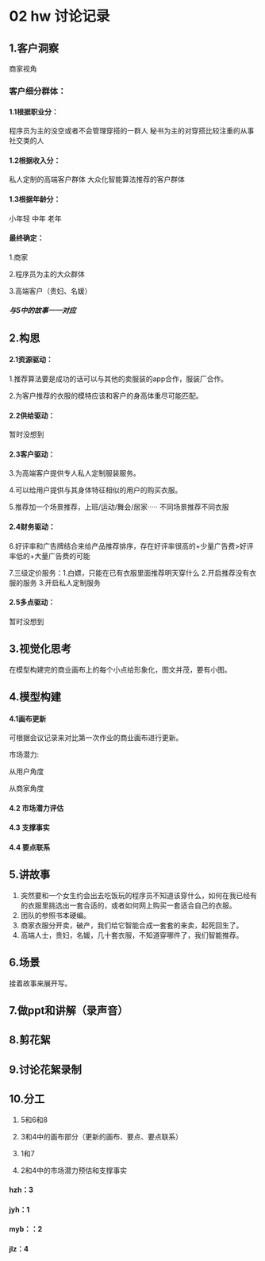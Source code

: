 # 02 hw 讨论记录

## 1.客户洞察

商家视角

### 客户细分群体：

#### 1.1根据职业分：

程序员为主的没空或者不会管理穿搭的一群人
秘书为主的对穿搭比较注重的从事社交类的人

#### 1.2根据收入分：

私人定制的高端客户群体
大众化智能算法推荐的客户群体

#### 1.3根据年龄分：

小年轻
中年
老年

#### 最终确定：

1.商家

2.程序员为主的大众群体

3.高端客户（贵妇、名媛）

##### 与5中的故事一一对应

## 2.构思

#### 2.1资源驱动：

1.推荐算法要是成功的话可以与其他的卖服装的app合作，服装厂合作。

2.为客户推荐的衣服的模特应该和客户的身高体重尽可能匹配。

#### 2.2供给驱动：

 暂时没想到

#### 2.3客户驱动：

3.为高端客户提供专人私人定制服装服务。

4.可以给用户提供与其身体特征相似的用户的购买衣服。

5.推荐加一个场景推荐，上班/运动/舞会/居家·····  不同场景推荐不同衣服

#### 2.4财务驱动：

6.好评率和广告牌结合来给产品推荐排序，存在好评率很高的+少量广告费>好评率低的+大量广告费的可能

7.三级定价服务：1.白嫖，只能在已有衣服里面推荐明天穿什么 2.开启推荐没有衣服的服务 3.开启私人定制服务

#### 2.5多点驱动：

暂时没想到

## 3.视觉化思考

在模型构建完的商业画布上的每个小点给形象化，图文并茂，要有小图。

## 4.模型构建

#### 4.1画布更新

可根据会议记录来对比第一次作业的商业画布进行更新。

市场潜力: 

从用户角度

从商家角度

#### 4.2 市场潜力评估

#### 4.3 支撑事实

#### 4.4 要点联系

## 5.讲故事

1. 突然要和一个女生约会出去吃饭玩的程序员不知道该穿什么，如何在我已经有的衣服里挑选出一套合适的，或者如何网上购买一套适合自己的衣服。
2. 团队的参照书本硬编。
3. 商家衣服分开卖，破产，我们给它智能合成一套套的来卖，起死回生了。
4. 高端人士，贵妇，名媛，几十套衣服，不知道穿哪件了，我们智能推荐。

## 6.场景

接着故事来展开写。

## 7.做ppt和讲解（录声音）

## 8.剪花絮

## 9.讨论花絮录制

## 10.分工

1. 5和6和8

2. 3和4中的画布部分（更新的画布、要点、要点联系）

3. 1和7

4. 2和4中的市场潜力预估和支撑事实

#### hzh：3

#### jyh：1

#### myb：：2

#### jlz：4





